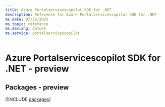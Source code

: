 ```yaml
---
title: Azure Portalservicescopilot SDK for .NET
description: Reference for Azure Portalservicescopilot SDK for .NET
ms.date: 07/31/2025
ms.topic: reference
ms.devlang: dotnet
ms.service: portalservicescopilot
---
```

# Azure Portalservicescopilot SDK for .NET - preview
## Packages - preview
[!INCLUDE [packages](portalservicescopilot-index.md)]